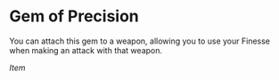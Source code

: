 # Gem of Precision

You can attach this gem to a weapon, allowing you to use your Finesse when making an attack with that weapon.

*Item*
